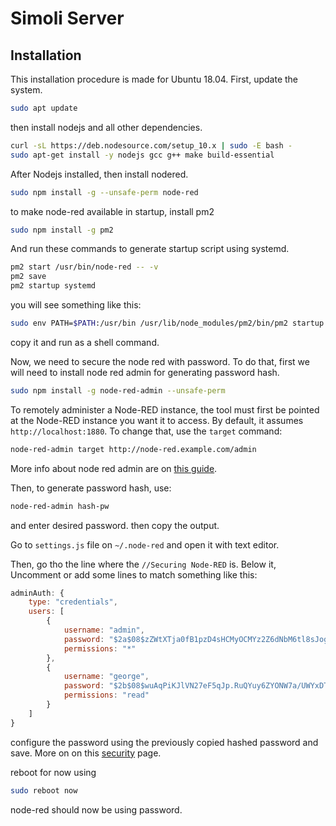 # Simoli Server


## Installation
This installation procedure is made for Ubuntu 18.04.
First, update the system.
```bash
sudo apt update
```
then install nodejs and all other dependencies.
```bash
curl -sL https://deb.nodesource.com/setup_10.x | sudo -E bash -
sudo apt-get install -y nodejs gcc g++ make build-essential
```
After Nodejs installed, then install nodered.
```bash
sudo npm install -g --unsafe-perm node-red
```
to make node-red available in startup, install pm2
```bash
sudo npm install -g pm2
```
And run these commands to generate startup script using systemd.
```bash
pm2 start /usr/bin/node-red -- -v
pm2 save
pm2 startup systemd
```
you will see something like this:
```bash
sudo env PATH=$PATH:/usr/bin /usr/lib/node_modules/pm2/bin/pm2 startup systemd -u vm --hp /home/vm
```
copy it and run as a shell command.


Now, we need to secure the node red with password. To do that, first we will need to install node red admin for generating password hash.
```bash
sudo npm install -g node-red-admin --unsafe-perm
```
To remotely administer a Node-RED instance, the tool must first be pointed at the Node-RED instance you want it to access. By default, it assumes ```http://localhost:1880```. To change that, use the ```target``` command:
```bash
node-red-admin target http://node-red.example.com/admin
```
More info about node red admin are on [this guide](https://nodered.org/docs/user-guide/node-red-admin).

Then, to generate password hash, use:
```bash
node-red-admin hash-pw
```
and enter desired password.
then copy the output.

Go to ```settings.js``` file on ```~/.node-red``` and open it with text editor.

Then, go tho the line where the ```//Securing Node-RED``` is. Below it, Uncomment or add some lines to match something like this:
```js
adminAuth: {
    type: "credentials",
    users: [
        {
            username: "admin",
            password: "$2a$08$zZWtXTja0fB1pzD4sHCMyOCMYz2Z6dNbM6tl8sJogENOMcxWV9DN.",
            permissions: "*"
        },
        {
            username: "george",
            password: "$2b$08$wuAqPiKJlVN27eF5qJp.RuQYuy6ZYONW7a/UWYxDTtwKFCdB8F19y",
            permissions: "read"
        }
    ]
}

```
configure the password using the previously copied hashed password and save. More on on this [security](https://nodered.org/docs/user-guide/runtime/securing-node-red) page.

reboot for now using 
```bash
sudo reboot now
```
node-red should now be using password.



# 
